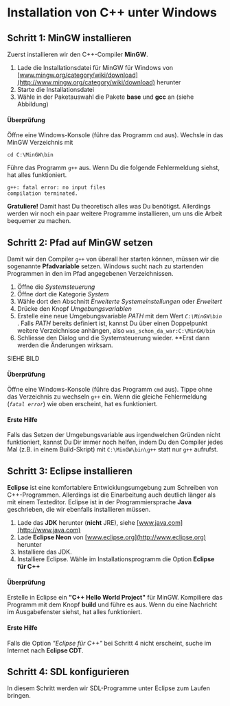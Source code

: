 
# Installation von C++ unter Windows

## Schritt 1: MinGW installieren

Zuerst installieren wir den C++-Compiler **MinGW**.

1. Lade die Installationsdatei für MinGW für Windows von [www.mingw.org/category/wiki/download](http://www.mingw.org/category/wiki/download) herunter
2. Starte die Installationsdatei
3. Wähle in der Paketauswahl die Pakete **base** und **gcc** an (siehe Abbildung)

#### Überprüfung

Öffne eine Windows-Konsole (führe das Programm `cmd` aus). Wechsle in das MinGW Verzeichnis mit

    cd C:\MinGW\bin

Führe das Programm `g++` aus. Wenn Du die folgende Fehlermeldung siehst, hat alles funktioniert.

    g++: fatal error: no input files
    compilation terminated.

**Gratuliere!** Damit hast Du theoretisch alles was Du benötigst. Allerdings werden wir noch ein paar weitere Programme installieren, um uns die Arbeit bequemer zu machen.


## Schritt 2: Pfad auf MinGW setzen

Damit wir den Compiler `g++` von überall her starten können, müssen wir die sogenannte **Pfadvariable** setzen. Windows sucht nach zu startenden Programmen in den im Pfad angegebenen Verzeichnissen.

1. Öffne die *Systemsteuerung*
2. Öffne dort die Kategorie *System*
3. Wähle dort den Abschnitt *Erweiterte Systemeinstellungen* oder *Erweitert*
4. Drücke den Knopf *Umgebungsvariablen*
5. Erstelle eine neue Umgebungsvariable *PATH* mit dem Wert *`C:\MinGW\bin`* . Falls *PATH* bereits definiert ist, kannst Du über einen Doppelpunkt weitere Verzeichnisse anhängen, also `was_schon_da_war:C:\MinGW/bin`
6. Schliesse den Dialog und die Systemsteuerung wieder. **Erst dann werden die Änderungen wirksam.

SIEHE BILD

#### Überprüfung

Öffne eine Windows-Konsole (führe das Programm `cmd` aus). Tippe ohne das Verzeichnis zu wechseln `g++` ein. Wenn die gleiche Fehlermeldung (*`fatal error`*) wie oben erscheint, hat es funktioniert. 

#### Erste Hilfe

Falls das Setzen der Umgebungsvariable aus irgendwelchen Gründen nicht funktioniert, kannst Du Dir immer noch helfen, indem Du den Compiler jedes Mal (z.B. in einem Build-Skript) mit `C:\MinGW\bin\g++` statt nur `g++` aufrufst.

## Schritt 3: Eclipse installieren

**Eclipse** ist eine komfortablere Entwicklungsumgebung zum Schreiben von C++-Programmen. Allerdings ist die Einarbeitung auch deutlich länger als mit einem Texteditor. Eclipse ist in der Programmiersprache **Java** geschrieben, die wir ebenfalls installieren müssen.

1. Lade das **JDK** herunter (**nicht** JRE), siehe [www.java.com](http://www.java.com)
2. Lade **Eclipse Neon** von [www.eclipse.org](http://www.eclipse.org) herunter
3. Installiere das JDK.
4. Installiere Eclipse. Wähle im Installationsprogramm die Option **Eclipse für C++**

#### Überprüfung

Erstelle in Eclipse ein **"C++ Hello World Project"** für MinGW. Kompiliere das Programm mit dem Knopf **build** und führe es aus. Wenn du eine Nachricht im Ausgabefenster siehst, hat alles funktioniert. 

#### Erste Hilfe

Falls die Option *"Eclipse für C++"* bei Schritt 4 nicht erscheint, suche im Internet nach **Eclipse CDT**.


## Schritt 4: SDL konfigurieren

In diesem Schritt werden wir SDL-Programme unter Eclipse zum Laufen bringen.

